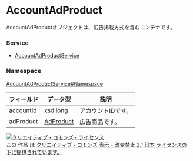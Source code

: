 # AccountAdProduct
AccountAdProductオブジェクトは、広告掲載方式を含むコンテナです。
### Service
+ [AccountAdProductService](../../services/AccountAdProductService.md)

### Namespace
[AccountAdProductService#Namespace](../../services/AccountAdProductService.md#namespace)

| フィールド | データ型 | 説明 |
|---|---|---|
| accountId| xsd:long| アカウントIDです。 |
| adProduct| <a href="./AdProduct.md">AdProduct</a>| 広告商品です。 |

<a rel="license" href="http://creativecommons.org/licenses/by-nd/2.1/jp/"><img alt="クリエイティブ・コモンズ・ライセンス" style="border-width:0" src="https://i.creativecommons.org/l/by-nd/2.1/jp/88x31.png" /></a><br />この 作品 は <a rel="license" href="http://creativecommons.org/licenses/by-nd/2.1/jp/">クリエイティブ・コモンズ 表示 - 改変禁止 2.1 日本 ライセンスの下に提供されています。</a>
